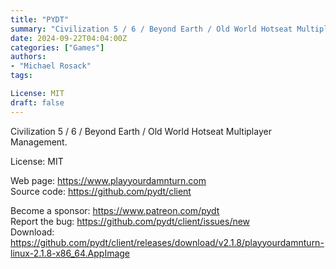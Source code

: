 ```yaml
---
title: "PYDT"
summary: "Civilization 5 / 6 / Beyond Earth / Old World Hotseat Multiplayer Management."
date: 2024-09-22T04:04:00Z
categories: ["Games"]
authors:
- "Michael Rosack"
tags: 

License: MIT
draft: false
---
```


Civilization 5 / 6 / Beyond Earth / Old World Hotseat Multiplayer Management.

License: MIT

Web page: <https://www.playyourdamnturn.com>  
Source code: <https://github.com/pydt/client>

Become a sponsor: <https://www.patreon.com/pydt>  
Report the bug: <https://github.com/pydt/client/issues/new>  
Download: <https://github.com/pydt/client/releases/download/v2.1.8/playyourdamnturn-linux-2.1.8-x86_64.AppImage>
